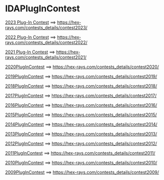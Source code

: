 
# IDAPlugInContest

[2023 Plug-In Contest](2022/2023%20Plug-In%20Contest.md) ==>   https://hex-rays.com/contests_details/contest2023/


[2022 Plug-In Contest](2022/2022%20Plug-In%20Contest.md) ==>   https://hex-rays.com/contests_details/contest2022/

[2021 Plug-In Contest](2021/2021%20Plug-In%20Contest.md) ==>   https://hex-rays.com/contests_details/contest2021/

[2020PlugInContest](2020/2020PlugInContest.md) ==>   https://hex-rays.com/contests_details/contest2020/

[2019PlugInContest](2019/2019PlugInContest.md) ==>   https://hex-rays.com/contests_details/contest2019/

[2018PlugInContest](2018/2018PlugInContest.md) ==>   https://hex-rays.com/contests_details/contest2018/

[2017PlugInContest](2017/2017PlugInContest.md) ==>   https://hex-rays.com/contests_details/contest2017/

[2016PlugInContest](2016/2016PlugInContest.md) ==>   https://hex-rays.com/contests_details/contest2016/

[2015PlugInContest](2015/2015PlugInContest.md) ==>   https://hex-rays.com/contests_details/contest2015/

[2014PlugInContest](2014/2014PlugInContest.md) ==>   https://hex-rays.com/contests_details/contest2014/

[2013PlugInContest](2013/2013PlugInContest.md) ==>   https://hex-rays.com/contests_details/contest2013/

[2012PlugInContest](2012/2012PlugInContest.md) ==>   https://hex-rays.com/contests_details/contest2012/

[2011PlugInContest](2011/2011PlugInContest.md) ==>   https://hex-rays.com/contests_details/contest2011/

[2010PlugInContest](2010/2010PlugInContest.md) ==>   https://hex-rays.com/contests_details/contest2010/

[2009PlugInContest](2009/2009PlugInContest.md) ==>   https://hex-rays.com/contests_details/contest2009/
